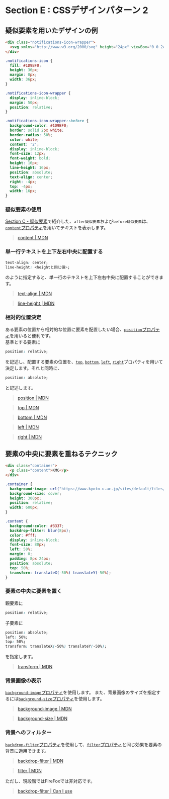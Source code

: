 # Section E : CSSデザインパターン 2

## 疑似要素を用いたデザインの例

```html
<div class="notifications-icon-wrapper">
  <svg xmlns="http://www.w3.org/2000/svg" height="24px" viewBox="0 0 24 24" width="24px" class="notifications-icon"><path d="M12 22c1.1 0 2-.9 2-2h-4c0 1.1.89 2 2 2zm6-6v-5c0-3.07-1.64-5.64-4.5-6.32V4c0-.83-.67-1.5-1.5-1.5s-1.5.67-1.5 1.5v.68C7.63 5.36 6 7.92 6 11v5l-2 2v1h16v-1l-2-2z"/></svg>
</div>
```

```css
.notifications-icon {
  fill: #1D9BF0;
  height: 36px;
  margin: 0px;
  width: 36px;
}

.notifications-icon-wrapper {
  display: inline-block;
  margin: 50px;
  position: relative;
}

.notifications-icon-wrapper::before {
  background-color: #1D9BF0;
  border: solid 2px white;
  border-radius: 50%;
  color: white;
  content: '2';
  display: inline-block;
  font-size: 12px;
  font-weight: bold;
  height: 16px;
  line-height: 16px;
  position: absolute;
  text-align: center;
  right: -4px;
  top: -4px;
  width: 16px;
}
```

### 疑似要素の使用

[Section C - 疑似要素](https://github.com/kmc-jp/css-study-seminar/blob/main/documents/advanced/Section-C.md#%E7%96%91%E4%BC%BC%E8%A6%81%E7%B4%A0)で紹介した、`after疑似要素`および`before疑似要素`は、[`content`プロパティ](https://developer.mozilla.org/ja/docs/Web/CSS/content)を用いてテキストを表示します。

> [content | MDN](https://developer.mozilla.org/ja/docs/Web/CSS/content)

### 単一行テキストを上下左右中央に配置する

```css
text-align: center;
line-height: <heightと同じ値>;
```

のように指定すると、単一行のテキストを上下左右中央に配置することができます。

> [text-align | MDN](https://developer.mozilla.org/ja/docs/Web/CSS/text-align)

> [line-height | MDN](https://developer.mozilla.org/ja/docs/Web/CSS/line-height)

### 相対的位置決定

ある要素の位置から相対的な位置に要素を配置したい場合、[`position`プロパティ](https://developer.mozilla.org/ja/docs/Web/CSS/position)を用いると便利です。<br>
基準とする要素に

```css
position: relative;
```

を記述し、配置する要素の位置を、[`top`](https://developer.mozilla.org/ja/docs/Web/CSS/top), [`bottom`](https://developer.mozilla.org/ja/docs/Web/CSS/bottom), [`left`](https://developer.mozilla.org/ja/docs/Web/CSS/left), [`right`](https://developer.mozilla.org/ja/docs/Web/CSS/right)プロパティを用いて決定します。それと同時に、

```css
position: absolute;
```

と記述します。

> [position | MDN](https://developer.mozilla.org/ja/docs/Web/CSS/position)

> [top | MDN](https://developer.mozilla.org/ja/docs/Web/CSS/top)

> [bottom | MDN](https://developer.mozilla.org/ja/docs/Web/CSS/bottom)

> [left | MDN](https://developer.mozilla.org/ja/docs/Web/CSS/left)

> [right | MDN](https://developer.mozilla.org/ja/docs/Web/CSS/right)

## 要素の中央に要素を重ねるテクニック

```html
<div class="container">
  <p class="content">KMC</p>
</div>
```

```css
.container {
  background-image: url("https://www.kyoto-u.ac.jp/sites/default/files/styles/scale_crop_1600x481/public/2020-11/trim_IMG_5071-3%20(1).webp?itok=l-40nwzn");
  background-size: cover;
  height: 300px;
  position: relative;
  width: 600px;
}

.content {
  background-color: #3337;
  backdrop-filter: blur(8px);
  color: #fff;
  display: inline-block;
  font-size: 80px;
  left: 50%;
  margin: 0;
  padding: 8px 24px;
  position: absolute;
  top: 50%;
  transform: translateX(-50%) translateY(-50%);
}
```

### 要素の中央に要素を置く

親要素に

```css
position: relative;
```

子要素に

```css
position: absolute;
left: 50%;
top: 50%;
transform: translateX(-50%) translateY(-50%);
```

を指定します。

> [transform | MDN](https://developer.mozilla.org/ja/docs/Web/CSS/transform)

### 背景画像の表示

[`background-image`プロパティ](https://developer.mozilla.org/ja/docs/Web/CSS/background-image)を使用します。
また、背景画像のサイズを指定するには[`background-size`プロパティ](https://developer.mozilla.org/ja/docs/Web/CSS/background-size)を使用します。

> [background-image | MDN](https://developer.mozilla.org/ja/docs/Web/CSS/background-image)

> [background-size | MDN](https://developer.mozilla.org/ja/docs/Web/CSS/background-size)

### 背景へのフィルター

[`backdrop-filter`プロパティ](https://developer.mozilla.org/ja/docs/Web/CSS/backdrop-filter)を使用して、[`filter`プロパティ](https://developer.mozilla.org/ja/docs/Web/CSS/filter)と同じ効果を要素の背景に適用できます。

> [backdrop-filter | MDN](https://developer.mozilla.org/ja/docs/Web/CSS/backdrop-filter)

> [filter | MDN](https://developer.mozilla.org/ja/docs/Web/CSS/filter)

ただし、現段階ではFireFoxでは非対応です。

> [backdrop-filter | Can I use](https://caniuse.com/?search=backdrop-filter)
